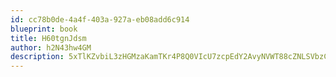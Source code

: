 ```yaml
---
id: cc78b0de-4a4f-403a-927a-eb08add6c914
blueprint: book
title: H60tgnJdsm
author: h2N43hw4GM
description: 5xTlKZvbiL3zHGMzaKamTKr4P8Q0VIcU7zcpEdY2AvyNVWT88cZNLSVbzC3ePLeGuElGiT07uD9ysQ32wvxy6sSEG6fxBe9Pd0yG
---
```


